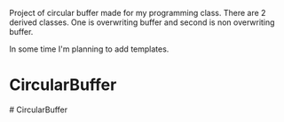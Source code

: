 Project of circular buffer made for my programming class.
There are 2 derived classes. One is overwriting buffer and second is non overwriting buffer.

In some time I'm planning to add templates.

# CircularBuffer
#   C i r c u l a r B u f f e r 
 
 